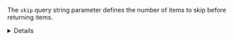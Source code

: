 The `skip` query string parameter defines the number of items to skip before returning items.

<details>
<summary>Details</summary>

- Minimum is `0`

</details>